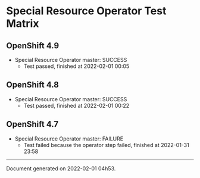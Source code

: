 
Special Resource Operator Test Matrix
=====================================

OpenShift 4.9
-------------



* Special Resource Operator master: SUCCESS
  - Test passed, finished at 2022-02-01 00:05

OpenShift 4.8
-------------



* Special Resource Operator master: SUCCESS
  - Test passed, finished at 2022-02-01 00:22

OpenShift 4.7
-------------



* Special Resource Operator master: FAILURE
  - Test failed because the operator step failed, finished at 2022-01-31 23:58

---
Document generated on 2022-02-01 04h53.
